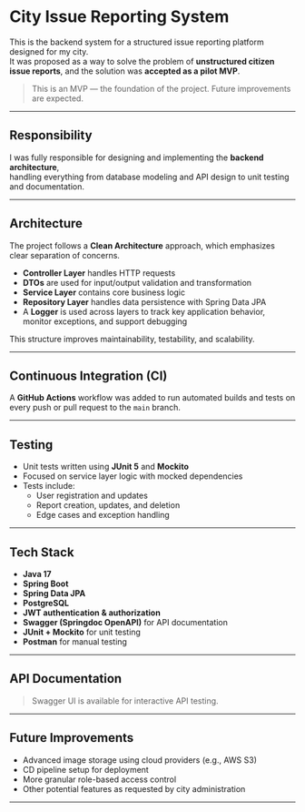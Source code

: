 # City Issue Reporting System

This is the backend system for a structured issue reporting platform designed for my city.  
It was proposed as a way to solve the problem of **unstructured citizen issue reports**, and the solution was **accepted as a pilot MVP**.

> This is an MVP — the foundation of the project. Future improvements are expected.

---

## Responsibility

I was fully responsible for designing and implementing the **backend architecture**,  
handling everything from database modeling and API design to unit testing and documentation.

---

## Architecture

The project follows a **Clean Architecture** approach, which emphasizes clear separation of concerns.

- **Controller Layer** handles HTTP requests
- **DTOs** are used for input/output validation and transformation
- **Service Layer** contains core business logic
- **Repository Layer** handles data persistence with Spring Data JPA
- A **Logger** is used across layers to track key application behavior, monitor exceptions, and support debugging

This structure improves maintainability, testability, and scalability.

---

## Continuous Integration (CI)

A **GitHub Actions** workflow was added to run automated builds and tests on every push or pull request to the `main` branch.


---

## Testing

- Unit tests written using **JUnit 5** and **Mockito**
- Focused on service layer logic with mocked dependencies
- Tests include:
  - User registration and updates
  - Report creation, updates, and deletion
  - Edge cases and exception handling

---

## Tech Stack

- **Java 17**
- **Spring Boot**
- **Spring Data JPA**
- **PostgreSQL**
- **JWT authentication & authorization**
- **Swagger (Springdoc OpenAPI)** for API documentation
- **JUnit + Mockito** for unit testing
- **Postman** for manual testing

---

## API Documentation

> Swagger UI is available for interactive API testing.

---

## Future Improvements

- Advanced image storage using cloud providers (e.g., AWS S3)
- CD pipeline setup for deployment
- More granular role-based access control
- Other potential features as requested by city administration

---
